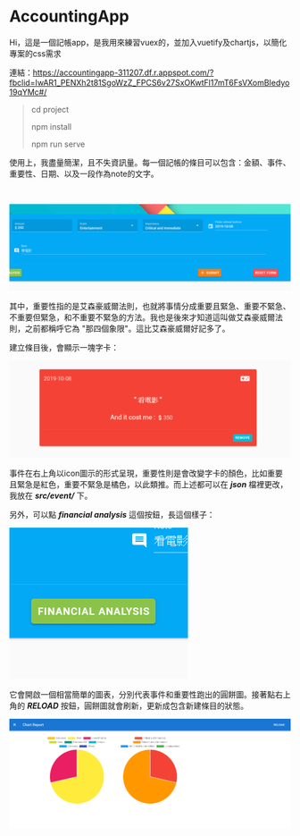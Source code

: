 # AccountingApp
Hi，這是一個記帳app，是我用來練習vuex的，並加入vuetify及chartjs，以簡化專案的css需求

連結：https://accountingapp-311207.df.r.appspot.com/?fbclid=IwAR1_PENXh2t81SgoWzZ_FPCS6v27SxOKwtFl17mT6FsVXomBIedyo19qYMc#/

> cd project
> 
>  npm install
>   
>  npm  run serve

使用上，我盡量簡潔，且不失資訊量。每一個記帳的條目可以包含：金額、事件、重要性、日期、以及一段作為note的文字。

>
>
<br>


![image](https://github.com/hugoyake/AccountingApp/blob/master/picture/input.png)


其中，重要性指的是艾森豪威爾法則，也就將事情分成重要且緊急、重要不緊急、不重要但緊急，和不重要不緊急的方法。我也是後來才知道這叫做艾森豪威爾法則，之前都稱呼它為 "那四個象限"。這比艾森豪威爾好記多了。

建立條目後，會顯示一塊字卡：


![image](https://github.com/hugoyake/AccountingApp/blob/master/picture/card.png)

事件在右上角以icon圖示的形式呈現，重要性則是會改變字卡的顏色，比如重要且緊急是紅色，重要不緊急是橘色，以此類推。而上述都可以在 ***json*** 檔裡更改，我放在 ***src/event/*** 下。

另外，可以點 ***financial analysis*** 這個按鈕，長這個樣子：

![image](https://github.com/hugoyake/AccountingApp/blob/master/picture/openChart.png)

它會開啟一個相當簡單的圖表，分別代表事件和重要性跑出的圓餅圖。接著點右上角的 ***RELOAD*** 按鈕，圓餅圖就會刷新，更新成包含新建條目的狀態。


![image](https://github.com/hugoyake/AccountingApp/blob/master/picture/chart.png)